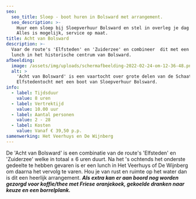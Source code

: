 ```yaml
---
seo:
  seo_title: Sloep - boot huren in Bolsward met arrangement.
  seo_description: >-
    Huur een sloep bij Sloepverhuur Bolsward en stel in overleg je dag samen.
    Alles is mogelijk, service op maat.
title: Acht van Bolsward
description: >-
  Vaar de route's 'Elfsteden' en 'Zuiderzee' en combineer  dit met een heerlijke
  lunch in het historische centrum van Bolsward.
afbeelding:
  image: /assets/img/uploads/schermafbeelding-2022-02-24-om-12-36-48.png
  alt: >
    'Acht van Bolsward' is een vaartocht over grote delen van de Schaats
    Elfstedentocht met een boot van Sloepverhuur Bolsward.
info:
  - label: Tijdsduur
    value: 8 uren
  - label: Vertrektijd
    value: 10.00 uur
  - label: Aantal personen
    value: 2 - 28
  - label: Kosten
    value: Vanaf € 39,50 p.p.
samenwerking: Het Veerhuys en De Wijnberg
---
```


De 'Acht van Bolsward' is een combinatie van de route's 'Elfsteden' en 'Zuiderzee' welke in totaal ± 6 uren duurt. Na het 's ochtends het onderste gedeelte te hebben gevaren is er een lunch in Het Veerhuys of De Wijnberg om daarna het vervolg te varen. Hou je van rust en ruimte op het water dan is dit een heerlijk arrangement.&nbsp;***Als extra kan er aan boord nog worden gezorgd voor koffie/thee met Friese oranjekoek, gekoelde dranken naar keuze en een borrelplank.***
